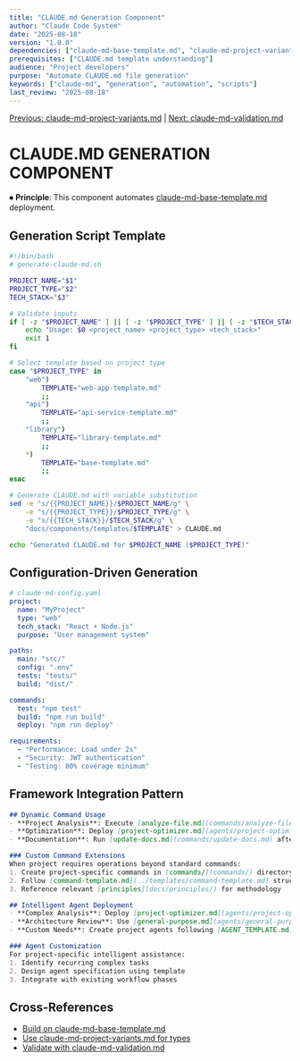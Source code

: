 ```yaml
---
title: "CLAUDE.md Generation Component"
author: "Claude Code System"
date: "2025-08-18"
version: "1.0.0"
dependencies: ["claude-md-base-template.md", "claude-md-project-variants.md"]
prerequisites: ["CLAUDE.md template understanding"]
audience: "Project developers"
purpose: "Automate CLAUDE.md file generation"
keywords: ["claude-md", "generation", "automation", "scripts"]
last_review: "2025-08-18"
---
```


[Previous: claude-md-project-variants.md](claude-md-project-variants.md) | [Next: claude-md-validation.md](claude-md-validation.md)

# CLAUDE.MD GENERATION COMPONENT

⏺ **Principle**: This component automates [claude-md-base-template.md](claude-md-base-template.md) deployment.

## Generation Script Template
```bash
#!/bin/bash
# generate-claude-md.sh

PROJECT_NAME="$1"
PROJECT_TYPE="$2"
TECH_STACK="$3"

# Validate inputs
if [ -z "$PROJECT_NAME" ] || [ -z "$PROJECT_TYPE" ] || [ -z "$TECH_STACK" ]; then
    echo "Usage: $0 <project_name> <project_type> <tech_stack>"
    exit 1
fi

# Select template based on project type
case "$PROJECT_TYPE" in
    "web")
        TEMPLATE="web-app-template.md"
        ;;
    "api")
        TEMPLATE="api-service-template.md"
        ;;
    "library")
        TEMPLATE="library-template.md"
        ;;
    *)
        TEMPLATE="base-template.md"
        ;;
esac

# Generate CLAUDE.md with variable substitution
sed -e "s/{{PROJECT_NAME}}/$PROJECT_NAME/g" \
    -e "s/{{PROJECT_TYPE}}/$PROJECT_TYPE/g" \
    -e "s/{{TECH_STACK}}/$TECH_STACK/g" \
    "docs/components/templates/$TEMPLATE" > CLAUDE.md

echo "Generated CLAUDE.md for $PROJECT_NAME ($PROJECT_TYPE)"
```

## Configuration-Driven Generation
```yaml
# claude-md-config.yaml
project:
  name: "MyProject"
  type: "web"
  tech_stack: "React + Node.js"
  purpose: "User management system"

paths:
  main: "src/"
  config: ".env"
  tests: "tests/"
  build: "dist/"

commands:
  test: "npm test"
  build: "npm run build"
  deploy: "npm run deploy"

requirements:
  - "Performance: Load under 2s"
  - "Security: JWT authentication"
  - "Testing: 80% coverage minimum"
```

## Framework Integration Pattern
```markdown
## Dynamic Command Usage
- **Project Analysis**: Execute [analyze-file.md](commands/analyze-file.md) on {{KEY_DIRECTORIES}}
- **Optimization**: Deploy [project-optimizer.md](agents/project-optimizer.md) when {{OPTIMIZATION_TRIGGER}}
- **Documentation**: Run [update-docs.md](commands/update-docs.md) after {{DOC_TRIGGER}}

### Custom Command Extensions
When project requires operations beyond standard commands:
1. Create project-specific commands in [commands/](commands/) directory
2. Follow [command-template.md](../templates/command-template.md) structure
3. Reference relevant [principles](docs/principles/) for methodology

## Intelligent Agent Deployment
- **Complex Analysis**: Deploy [project-optimizer.md](agents/project-optimizer.md) for comprehensive review
- **Architecture Review**: Use [general-purpose.md](agents/general-purpose.md) for multi-step tasks
- **Custom Needs**: Create project agents following [AGENT_TEMPLATE.md](docs/agents-documentation/AGENT_TEMPLATE.md)

### Agent Customization
For project-specific intelligent assistance:
1. Identify recurring complex tasks
2. Design agent specification using template
3. Integrate with existing workflow phases
```

## Cross-References
- [Build on claude-md-base-template.md](claude-md-base-template.md)
- [Use claude-md-project-variants.md for types](claude-md-project-variants.md)
- [Validate with claude-md-validation.md](claude-md-validation.md)